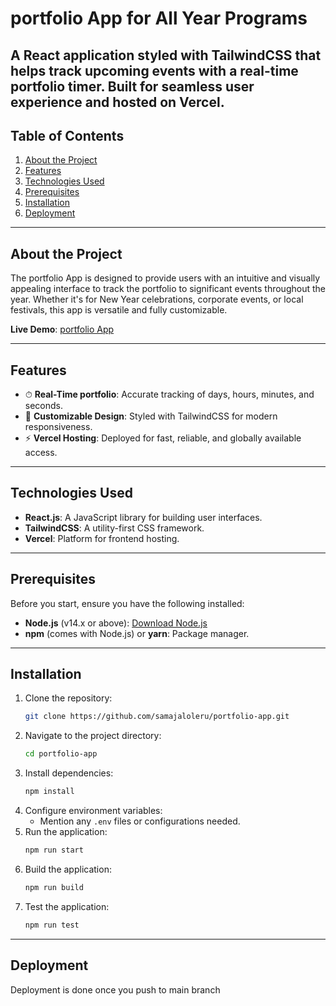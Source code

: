 # **portfolio App for All Year Programs**

A **React** application styled with **TailwindCSS** that helps track upcoming events with a real-time portfolio timer. Built for seamless user experience and hosted on **Vercel**.
---

## **Table of Contents**

1. [About the Project](#about-the-project)
2. [Features](#features)
3. [Technologies Used](#technologies-used)
4. [Prerequisites](#prerequisites)
5. [Installation](#installation)
6. [Deployment](#deployment)
---

## **About the Project**
The portfolio App is designed to provide users with an intuitive and visually appealing interface to track the portfolio to significant events throughout the year. Whether it's for New Year celebrations, corporate events, or local festivals, this app is versatile and fully customizable.

**Live Demo**: [portfolio App](https://portfolio-app-mauve.vercel.app/)

---

## **Features**

- ⏱ **Real-Time portfolio**: Accurate tracking of days, hours, minutes, and seconds.
- 🎨 **Customizable Design**: Styled with TailwindCSS for modern responsiveness.
- ⚡ **Vercel Hosting**: Deployed for fast, reliable, and globally available access.

---

## **Technologies Used**

- **React.js**: A JavaScript library for building user interfaces.
- **TailwindCSS**: A utility-first CSS framework.
- **Vercel**: Platform for frontend hosting.

---

## **Prerequisites**

Before you start, ensure you have the following installed:

- **Node.js** (v14.x or above): [Download Node.js](https://nodejs.org/)
- **npm** (comes with Node.js) or **yarn**: Package manager.

---

## **Installation**

1. Clone the repository:
   ```bash
   git clone https://github.com/samajaloleru/portfolio-app.git
   ```
2. Navigate to the project directory:
   ```bash
   cd portfolio-app
   ```
3. Install dependencies:
   ```bash
   npm install
   ```
4. Configure environment variables:
   - Mention any `.env` files or configurations needed.
5. Run the application:
   ```bash
   npm run start
   ```
6. Build the application:
   ```bash
   npm run build
   ```
7. Test the application:
   ```bash
   npm run test
   ```

---

## **Deployment**

Deployment is done once you push to main branch
